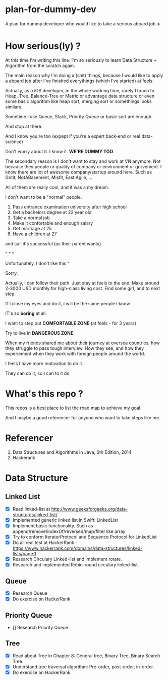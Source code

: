 # plan-for-dummy-dev
A plan for dummy developer who would like to take a serious aboard job ✈️

# How serious(ly) ?

At this time I'm writing this line. I'm so seriously to learn Data Structure + Algorithm from the scratch again.  
  
The main reason why I'm doing a (shit) things, because I would like to apply a aboard job after I've finished everythings (which I've started) at feels.  
  
Actually, as a iOS developer, in the whole working time, rarely I touch to Heap, Tree, Balance-Tree or Matric or advantage data structure or even some basic algorithm like heap sort, merging sort or somethings looks similars.
  
Sometime I use Queue, Stack, Priority Queue or basic sort are enough.
  
And stop at there.
  
And I know you're too (expept if you're a expert back-end or real data-science) 
  
Don't worry about it. I know it. **WE'RE DUMMY TOO**.  
  
The secondary reason is I don't want to stay and work at VN anymore. Not because they people or quality of company or environment or gorvement. I know there are lot of awesome company/startup around here. Such as Gotit, NotABasement, Misfit, East Agile, ...
  
  
All of them are really cool, and it was a my dream.

I don't want to be a "normal" people.

1. Pass entrance examination university after high school
2. Get a bachelors degree at 22 year old
3. Take a normal job
4. Make it confortable and enough salary
4. Get marriage at 25
5. Have a children at 27
  
and call it's successful (as their parent wants)

^ ^ ^  

Unfortunately, I don't like this ^

Sorry.

Actually, I can follow their path. Just stay at feels to the end. Make around 2-3000 USD monthly for high-class living cost.
Find some girl, and to next step.

If I close my eyes and do it, I will be the same people I know.  
  
IT's so **boring** at all.
  
I want to step out **COMFORTABLE ZONE** (at feels - for 3 years)
  
Try to live in **DANGEROUS ZONE**.
  
When my friends shared me about their journey at oversea countries, how they struggle to pass tough interview. How they see, and how they experiement when they work with foreign people around the world. 
  
I feels I have more motivation to do it.
  
They can do it, so I can to it do

# What's this repo ?

This repos is a best place to list the road map to achieve my goal.
  
And I maybe a good referencer for anyone who want to take steps like me.

# Referencer
1. Data Structures and Algorithms in Java, 6th Edition, 2014
2. Hackerank
  
# Data Structure

## Linked List
- [x] Read linked-list at http://www.geeksforgeeks.org/data-structures/linked-list/ 
- [x] Implemented generic linked list in Swift: LinkedList<T>
- [x] Implement basic functionality. Such as append/remove/indexOf/reversed/map/filter like array
- [x] Try to conform IteratorProtocol and Sequence Protocol for LinkedList<T>
- [x] Do all real test at HackerRank - https://www.hackerrank.com/domains/data-structures/linked-lists/page:1
- [x] Research Circulary Linked-list and implement rotate.
- [x] Research and implemented Robin-round circulary linked-list.

## Queue
- [x] Research Queue
- [x] Do exercise on HackerRank 
  
## Priority Queue
- [] Research Priority Queue 

## Tree
- [x] Read about Tree in Chapter 8: General tree, Binary Tree, Binary Search Tree.
- [x] Understand tree traversal algorithm: Pre-order, post-order, in-order.
- [x] Do exercise on HackerRank 
